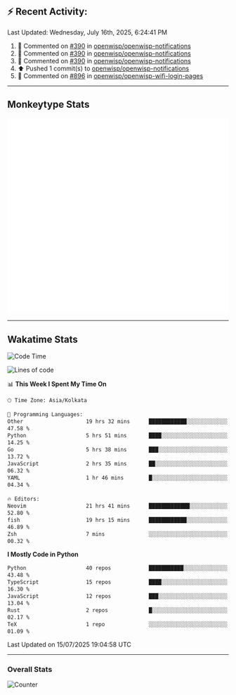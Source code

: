 ## :zap: Recent Activity:
<!--RECENT_ACTIVITY:last_update-->
Last Updated: Wednesday, July 16th, 2025, 6:24:41 PM
<!--RECENT_ACTIVITY:last_update_end-->
<!--RECENT_ACTIVITY:start-->
1. 💬 Commented on [#390](https://github.com/openwisp/openwisp-notifications/pull/390#discussion_r2209615685) in [openwisp/openwisp-notifications](https://github.com/openwisp/openwisp-notifications)<br>
2. 💬 Commented on [#390](https://github.com/openwisp/openwisp-notifications/pull/390#discussion_r2209615535) in [openwisp/openwisp-notifications](https://github.com/openwisp/openwisp-notifications)<br>
3. 💬 Commented on [#390](https://github.com/openwisp/openwisp-notifications/pull/390#discussion_r2209615272) in [openwisp/openwisp-notifications](https://github.com/openwisp/openwisp-notifications)<br>
4. ⬆️ Pushed 1 commit(s) to [openwisp/openwisp-notifications](https://github.com/openwisp/openwisp-notifications)<br>
5. 💬 Commented on [#896](https://github.com/openwisp/openwisp-wifi-login-pages/pull/896#discussion_r2206820751) in [openwisp/openwisp-wifi-login-pages](https://github.com/openwisp/openwisp-wifi-login-pages)<br>
<!--RECENT_ACTIVITY:end-->

---

## Monkeytype Stats
<a href="https://monkeytype.com/profile/dhanus">
  <img src="https://raw.githubusercontent.com/Dhanus3133/Dhanus3133/monkeytype/monkeytype-lb.svg" alt="Monkeytype Profile" />
</a>

---

## Wakatime Stats
<!--START_SECTION:waka-->
![Code Time](http://img.shields.io/badge/Code%20Time-2%2C831%20hrs%207%20mins-blue)

![Lines of code](https://img.shields.io/badge/From%20Hello%20World%20I%27ve%20Written-4.8%20million%20lines%20of%20code-blue)

📊 **This Week I Spent My Time On** 

```text
🕑︎ Time Zone: Asia/Kolkata

💬 Programming Languages: 
Other                    19 hrs 32 mins      ████████████░░░░░░░░░░░░░   47.58 % 
Python                   5 hrs 51 mins       ████░░░░░░░░░░░░░░░░░░░░░   14.25 % 
Go                       5 hrs 38 mins       ███░░░░░░░░░░░░░░░░░░░░░░   13.72 % 
JavaScript               2 hrs 35 mins       ██░░░░░░░░░░░░░░░░░░░░░░░   06.32 % 
YAML                     1 hr 46 mins        █░░░░░░░░░░░░░░░░░░░░░░░░   04.34 % 

🔥 Editors: 
Neovim                   21 hrs 41 mins      █████████████░░░░░░░░░░░░   52.80 % 
fish                     19 hrs 15 mins      ████████████░░░░░░░░░░░░░   46.89 % 
Zsh                      7 mins              ░░░░░░░░░░░░░░░░░░░░░░░░░   00.32 % 
```

**I Mostly Code in Python** 

```text
Python                   40 repos            ███████████░░░░░░░░░░░░░░   43.48 % 
TypeScript               15 repos            ████░░░░░░░░░░░░░░░░░░░░░   16.30 % 
JavaScript               12 repos            ███░░░░░░░░░░░░░░░░░░░░░░   13.04 % 
Rust                     2 repos             █░░░░░░░░░░░░░░░░░░░░░░░░   02.17 % 
TeX                      1 repo              ░░░░░░░░░░░░░░░░░░░░░░░░░   01.09 % 
```




 Last Updated on 15/07/2025 19:04:58 UTC
<!--END_SECTION:waka-->
---

### Overall Stats

<img src="https://moe-counter.glitch.me/get/@Dhanus3133?theme=asoul" alt="Counter" />
